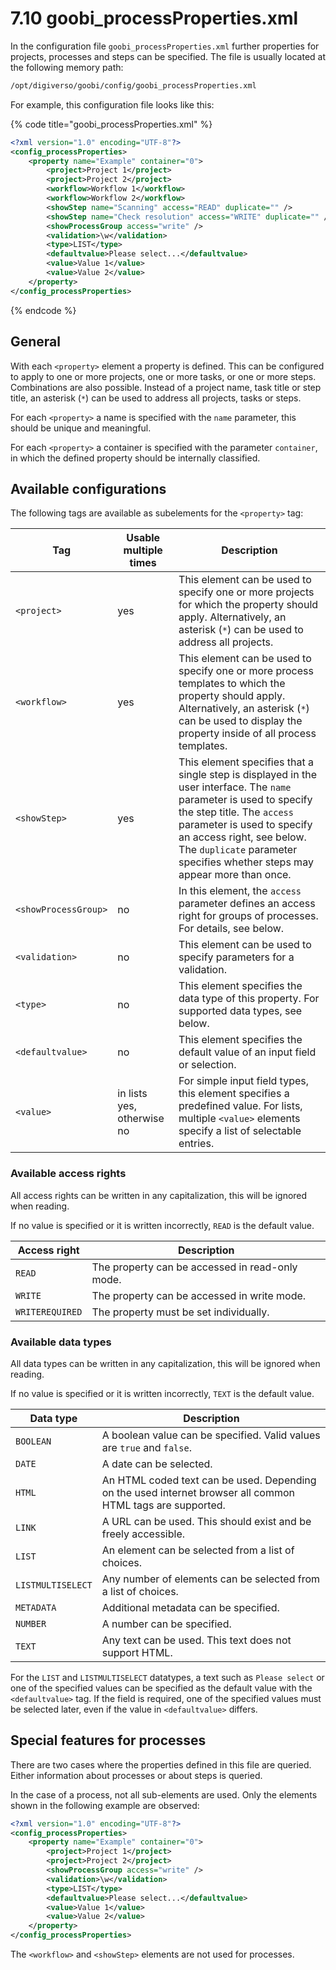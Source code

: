 # 7.10 goobi\_processProperties.xml

In the configuration file `goobi_processProperties.xml` further properties for projects, processes and steps can be specified. The file is usually located at the following memory path:

```bash
/opt/digiverso/goobi/config/goobi_processProperties.xml
```

For example, this configuration file looks like this:

{% code title="goobi_processProperties.xml" %}
```xml
<?xml version="1.0" encoding="UTF-8"?>
<config_processProperties>
	<property name="Example" container="0">
		<project>Project 1</project>
		<project>Project 2</project>
		<workflow>Workflow 1</workflow>
		<workflow>Workflow 2</workflow>
		<showStep name="Scanning" access="READ" duplicate="" />
		<showStep name="Check resolution" access="WRITE" duplicate="" />
		<showProcessGroup access="write" />
		<validation>\w</validation>
		<type>LIST</type>
		<defaultvalue>Please select...</defaultvalue>
		<value>Value 1</value>
		<value>Value 2</value>
	</property>
</config_processProperties>
```
{% endcode %}

## General

With each `<property>` element a property is defined. This can be configured to apply to one or more projects, one or more tasks, or one or more steps. Combinations are also possible. Instead of a project name, task title or step title, an asterisk (`*`) can be used to address all projects, tasks or steps.

For each `<property>` a name is specified with the `name` parameter, this should be unique and meaningful.

For each `<property>` a container is specified with the parameter `container`, in which the defined property should be internally classified.

## Available configurations

The following tags are available as subelements for the `<property>` tag:

| Tag                  | Usable multiple times      | Description |
| -------------------- | -------------------------- | ------------------------------------------ |
| `<project>`          | yes                        | This element can be used to specify one or more projects for which the property should apply. Alternatively, an asterisk (`*`) can be used to address all projects. |
| `<workflow>`         | yes                        | This element can be used to specify one or more process templates to which the property should apply. Alternatively, an asterisk (`*`) can be used to display the property inside of all process templates. |
| `<showStep>`         | yes                        | This element specifies that a single step is displayed in the user interface. The `name` parameter is used to specify the step title. The `access` parameter is used to specify an access right, see below. The `duplicate` parameter specifies whether steps may appear more than once. |
| `<showProcessGroup>` | no                         | In this element, the `access` parameter defines an access right for groups of processes. For details, see below. |
| `<validation>`       | no                         | This element can be used to specify parameters for a validation. |
| `<type>`             | no                         | This element specifies the data type of this property. For supported data types, see below. |
| `<defaultvalue>`     | no                         | This element specifies the default value of an input field or selection. |
| `<value>`            | in lists yes, otherwise no | For simple input field types, this element specifies a predefined value. For lists, multiple `<value>` elements specify a list of selectable entries. |

### Available access rights

<!--- Note for developers: The access rights are defined in the enum org.goobi.production.properties.AccessCondition. -->

All access rights can be written in any capitalization, this will be ignored when reading.

If no value is specified or it is written incorrectly, `READ` is the default value.

| Access right    | Description                                     |
| --------------- | ------------------------------------------------- |
| `READ`          | The property can be accessed in read-only mode. |
| `WRITE`         | The property can be accessed in write mode.  |
| `WRITEREQUIRED` | The property must be set individually.   |

### Available data types

<!--- Note for developers: The data types are defined in the enum org.goobi.production.properties.Type. -->

All data types can be written in any capitalization, this will be ignored when reading.

If no value is specified or it is written incorrectly, `TEXT` is the default value.

| Data type         | Description |
| ----------------- | ----------- |
| `BOOLEAN`         | A boolean value can be specified. Valid values are `true` and `false`. |
| `DATE`            | A date can be selected. |
| `HTML`            | An HTML coded text can be used. Depending on the used internet browser all common HTML tags are supported. |
| `LINK`            | A URL can be used. This should exist and be freely accessible. |
| `LIST`            | An element can be selected from a list of choices. |
| `LISTMULTISELECT` | Any number of elements can be selected from a list of choices. |
| `METADATA`        | Additional metadata can be specified. |
| `NUMBER`          | A number can be specified. |
| `TEXT`            | Any text can be used. This text does not support HTML. |

For the `LIST` and `LISTMULTISELECT` datatypes, a text such as `Please select` or one of the specified values can be specified as the default value with the `<defaultvalue>` tag. If the field is required, one of the specified values must be selected later, even if the value in `<defaultvalue>` differs.

## Special features for processes

There are two cases where the properties defined in this file are queried. Either information about processes or about steps is queried.

In the case of a process, not all sub-elements are used. Only the elements shown in the following example are observed:

```xml
<?xml version="1.0" encoding="UTF-8"?>
<config_processProperties>
	<property name="Example" container="0">
		<project>Project 1</project>
		<project>Project 2</project>
		<showProcessGroup access="write" />
		<validation>\w</validation>
		<type>LIST</type>
		<defaultvalue>Please select...</defaultvalue>
		<value>Value 1</value>
		<value>Value 2</value>
	</property>
</config_processProperties>
```

The `<workflow>` and `<showStep>` elements are not used for processes.
